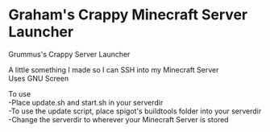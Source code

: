 # Graham's Crappy Minecraft Server Launcher
Grummus's Crappy Server Launcher

A little something I made so I can SSH into my Minecraft Server  
Uses GNU Screen  

To use  
-Place update.sh and start.sh in your serverdir  
-To use the update script, place spigot's buildtools folder into your serverdir  
-Change the serverdir to wherever your Minecraft Server is stored  
